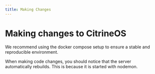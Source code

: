 ```yaml
---
title: Making Changes
---
```


# Making changes to CitrineOS

We recommend using the docker compose setup to ensure a stable and reproducible environment.

When making code changes, you should notice that the server automatically rebuilds. 
This is because it is started with nodemon.
